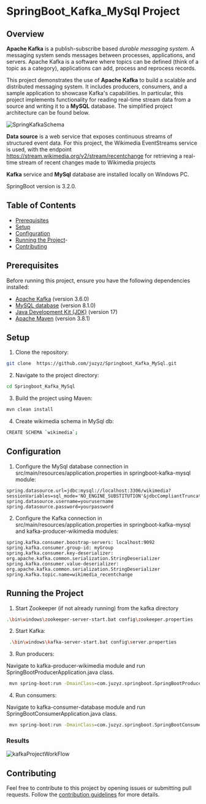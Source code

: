 # SpringBoot_Kafka_MySql Project

## Overview
**Apache Kafka** is a publish-subscribe based *durable messaging system*. A messaging system sends messages between processes, applications, and servers. Apache Kafka is a software where topics can be defined (think of a topic as a category), applications can add, process and reprocess records.

This project demonstrates the use of **Apache Kafka** to build a scalable and distributed messaging system. It includes producers, consumers, and a sample application to showcase Kafka's capabilities. In particular, this project implements functionality for reading real-time stream data from a source and writing it to a **MySQL** database. The simplified project architecture can be found below.

![SpringKafkaSchema](https://github.com/juzyz/Springboot_Kafka_MySql/assets/96008515/f0538872-9eee-44df-a486-f71a468b491f)

**Data source** is a web service that exposes continuous streams of structured event data. For this project, the Wikimedia EventStreams service is used, with the endpoint https://stream.wikimedia.org/v2/stream/recentchange for retrieving a real-time stream of recent changes made to Wikimedia projects
 
 **Kafka** service and **MySql** database are installed locally on Windows PC.

SpringBoot version is 3.2.0.

## Table of Contents

- [Prerequisites](#prerequisites)
- [Setup](#setup)
- [Configuration](#configuration)
- [Running the Project](#running-the-project)- 
- [Contributing](#contributing)


## Prerequisites

Before running this project, ensure you have the following dependencies installed:

- [Apache Kafka](https://kafka.apache.org/) (version 3.6.0)
- [MySQL database](https://www.mysql.com/) (version 8.1.0)
- [Java Development Kit (JDK)](https://www.oracle.com/java/technologies/javase-downloads.html) (version 17)
- [Apache Maven](https://maven.apache.org/) (version 3.8.1)


## Setup

1. Clone the repository:
  ```bash
  git clone  https://github.com/juzyz/Springboot_Kafka_MySql.git
  ```
 
2. Navigate to the project directory:

  ```bash
  cd Springboot_Kafka_MySql
  ```

3. Build the project using Maven:
   
  ```bash
  mvn clean install
  ```
4. Create wikimedia schema in MySql db:
   
  ```bash
CREATE SCHEMA `wikimedia`;
  ```

## Configuration

1. Configure the MySql database connection in src/main/resources/application.properties in springboot-kafka-mysql module:

```
spring.datasource.url=jdbc:mysql://localhost:3306/wikimedia?sessionVariables=sql_mode='NO_ENGINE_SUBSTITUTION'&jdbcCompliantTruncation=false
spring.datasource.username=yourusername
spring.datasource.password=yourpassword
```
2. Configure the Kafka connection in src/main/resources/application.properties in springboot-kafka-mysql and kafka-producer-wikimedia modules:

```
spring.kafka.consumer.boostrap-servers: localhost:9092
spring.kafka.consumer.group-id: myGroup
spring.kafka.consumer.key-deserializer: org.apache.kafka.common.serialization.StringDeserializer
spring.kafka.consumer.value-deserializer: org.apache.kafka.common.serialization.StringDeserializer
spring.kafka.topic.name=wikimedia_recentchange
```

## Running the Project

1. Start Zookeeper (if not already running) from the kafka directory  

  ```bash
  .\bin\windows\zookeeper-server-start.bat config\zookeeper.properties
   ```

2. Start Kafka: 

 ```bash
  .\bin\windows\kafka-server-start.bat config\server.properties
   ```

3. Run producers:

Navigate to  kafka-producer-wikimedia module and run SpringBootProducerApplication.java class.

```bash
 mvn spring-boot:run -DmainClass=com.juzyz.springboot.SpringBootProducerApplication
```

4. Run consumers:

Navigate to kafka-consumer-database module and run SpringBootConsumerApplication.java class.
```bash
 mvn spring-boot:run -DmainClass=com.juzyz.springboot.SpringBootConsumerApplication
```

### Results
![kafkaProjectWorkFlow](https://github.com/juzyz/Springboot_Kafka_MySql/assets/96008515/aae19f47-e398-42f7-a8ba-af91d9794a6d)

## Contributing
Feel free to contribute to this project by opening issues or submitting pull requests. Follow the [contribution guidelines](https://github.com/jessesquires/.github/blob/main/CONTRIBUTING.md ) for more details.
